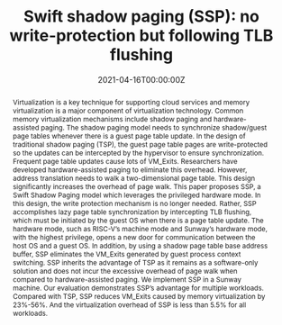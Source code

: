 ---
title: 'Swift shadow paging (SSP): no write-protection but following TLB flushing'

# Authors
# If you created a profile for a user (e.g. the default `admin` user), write the username (folder name) here
# and it will be replaced with their full name and linked to their profile.
authors:
  - Sai Sha
  - Yi Zhang
  - Yingwei Luo
  - Xiaolin Wang
  - Zhenlin Wang
# # Author notes (optional)
# author_notes:
#   - 'Equal contribution'
#   - 'Equal contribution'

date: '2021-04-16T00:00:00Z'
doi: ''

# Schedule page publish date (NOT publication's date).
publishDate: '2021-04-16T00:00:00Z'

# Publication type.
# Accepts a single type but formatted as a YAML list (for Hugo requirements).
# Enter a publication type from the CSL standard.
publication_types: ['paper-conference']

# Publication name and optional abbreviated publication name.
publication: In *International Conference on Virtual Execution Environments*
publication_short: In *VEE 21*

abstract: 'Virtualization is a key technique for supporting cloud services and memory virtualization is a major component of virtualization technology. Common memory virtualization mechanisms include shadow paging and hardware-assisted paging. The shadow paging model needs to synchronize shadow/guest page tables whenever there is a guest page table update. In the design of traditional shadow paging (TSP), the guest page table pages are write-protected so the updates can be intercepted by the hypervisor to ensure synchronization. Frequent page table updates cause lots of VM_Exits. Researchers have developed hardware-assisted paging to eliminate this overhead. However, address translation needs to walk a two-dimensional page table. This design significantly increases the overhead of page walk.
This paper proposes SSP, a Swift Shadow Paging model which leverages the privileged hardware mode. In this design, the write protection mechanism is no longer needed. Rather, SSP accomplishes lazy page table synchronization by intercepting TLB flushing, which must be initiated by the guest OS when there is a page table update. The hardware mode, such as RISC-V’s machine mode and Sunway’s hardware mode, with the highest privilege, opens a new door for communication between the host OS and a guest OS. In addition, by using a shadow page table base address buffer, SSP eliminates the VM_Exits generated by guest process context switching. SSP inherits the advantage of TSP as it remains as a software-only solution and does not incur the excessive overhead of page walk when compared to hardware-assisted paging. We implement SSP in a Sunway machine. Our evaluation demonstrates SSP’s advantage for multiple workloads. Compared with TSP, SSP reduces VM_Exits caused by memory virtualization by 23%-56%. And the virtualization overhead of SSP is less than 5.5% for all workloads.'

# Summary. An optional shortened abstract.
summary: ''

tags: []

# Display this page in the Featured widget?
featured: true

# Custom links (uncomment lines below)
# links:
# - name: Custom Link
#   url: http://example.org

url_pdf: 'https://dl.acm.org/doi/pdf/10.1145/3453933.3454012'
url_code: ''
url_dataset: ''
url_poster: ''
url_project: ''
url_slides: ''
url_source: ''
url_video: ''

# Featured image
# To use, add an image named `featured.jpg/png` to your page's folder.
# image:
#   caption: 'Image credit: [**Unsplash**](https://unsplash.com/photos/pLCdAaMFLTE)'
#   focal_point: ''
#   preview_only: false

# Associated Projects (optional).
#   Associate this publication with one or more of your projects.
#   Simply enter your project's folder or file name without extension.
#   E.g. `internal-project` references `content/project/internal-project/index.md`.
#   Otherwise, set `projects: []`.
# projects:
#   - example

# Slides (optional).
#   Associate this publication with Markdown slides.
#   Simply enter your slide deck's filename without extension.
#   E.g. `slides: "example"` references `content/slides/example/index.md`.
#   Otherwise, set `slides: ""`.
# slides: example
---